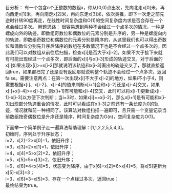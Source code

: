 目分析：
有一个包含n个正整数的数组x，你从(0,0)点出发，先向北走x[0]米，再向西走x[1]米，再向南走x[2]米，再向东走x[3]米，依次类推，即下一次走之前先逆时针转90度再走，在线性时间复杂度和O(1)的空间复杂度内求是否会存在一个点会经过多次。
解题思路：
很容易想到两种不会经过一个点多次的情况，一种是螺旋向外的轨迹，即数组奇数位和偶数位的元素分别是升序的，另一种是螺旋向内的轨迹，即数组奇数位和偶数位的元素分别是降序的，从这里我们也可以得出奇数位和偶数位分别先升序后降序的数组在多数情况下也是不会经过一个点多次的。因此我们可以对数组从前往后扫描，检查x[i]是否大于x[i-2]，如果不大于接下来就有可能出现经过一个点多次，即后面的x[i]与x[i-3]形成的轨迹交叉，对于后面的x[i]如果出现x[i]>=x[i-2]那就说明该轨迹和x[i-3]画出的轨迹交叉了，那就直接返回true，如果都扫完了还是没有返回那就说明整个轨迹不会经过一个点多次，返回false。需要注意两点：在第一次出现x[i]不大于x[i-2]的地方，如果i不小于4，则需要根据x[i]、x[i-2]、x[i-4]的值来判断x[i+1]会和x[i-2]还是x[i-4]交叉，如果x[i]+x[i-4]>=x[i-2]，则x[i+1]有可能和x[i-4]交叉，此时可以将x[i-1]更新成x[i-1]-x[i-3]以方便下次判断；当i=3时，如果x[i]==x[i-2]，那么x[i+1]是有可能和x[i-3]出现部分轨迹重合的情况，此时可以看成在x[i-3]之前还有一条长度为0的轨迹，情况就和前一种相同了。该算法对数组扫描一遍即可，且只需一个变量记录当前数组按奇偶数位是升序还是降序，时间复杂度为O(n)，空间复杂度为O(1)。

下面举一个简单例子走一遍算法帮助理解：[1,1,2,2,5,5,4,3]。</br>
初始时，序列处于升序状态；</br>
i=2，x[2]=2>x[0]=1，依旧升序；</br>
i=3，x[3]=2>x[1]=1，依旧升序；</br>
i=4，x[4]=5>x[2]=2，依旧升序；</br>
i=5，x[5]=5>x[3]=2，依旧升序；</br>
i=6，x[6]=4<x[4]=5，状态变为降序，由于x[6]+x[2]=6>x[4]=5，将x[5]更新为x[5]-x[3]=3；</br>
i=3，x[6]=3=x[5]=3，存在一个点经过多次，返回true；</br>
最终结果为true。
